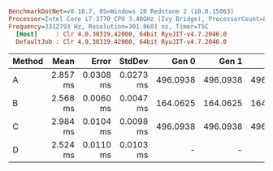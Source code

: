 ``` ini

BenchmarkDotNet=v0.10.7, OS=Windows 10 Redstone 2 (10.0.15063)
Processor=Intel Core i7-3770 CPU 3.40GHz (Ivy Bridge), ProcessorCount=8
Frequency=3312793 Hz, Resolution=301.8601 ns, Timer=TSC
  [Host]     : Clr 4.0.30319.42000, 64bit RyuJIT-v4.7.2046.0
  DefaultJob : Clr 4.0.30319.42000, 64bit RyuJIT-v4.7.2046.0


```
 | Method |     Mean |     Error |    StdDev |    Gen 0 |    Gen 1 |    Gen 2 | Allocated |
 |------- |---------:|----------:|----------:|---------:|---------:|---------:|----------:|
 |      A | 2.857 ms | 0.0308 ms | 0.0273 ms | 496.0938 | 496.0938 | 496.0938 | 1875096 B |
 |      B | 2.568 ms | 0.0060 ms | 0.0047 ms | 164.0625 | 164.0625 | 164.0625 |  524312 B |
 |      C | 2.984 ms | 0.0104 ms | 0.0098 ms | 496.0938 | 496.0938 | 496.0938 | 1875096 B |
 |      D | 2.524 ms | 0.0110 ms | 0.0103 ms |        - |        - |        - |       0 B |
